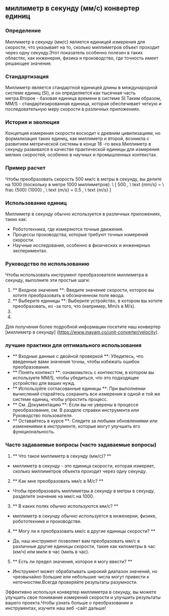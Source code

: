 ## миллиметр в секунду (мм/с) конвертер единиц

### Определение
Миллиметр в секунду (мм/с) является единицей измерения для скорости, что указывает на то, сколько миллиметров объект проходит через одну секунду.Этот показатель особенно полезен в таких областях, как инженерия, физика и производство, где точность имеет решающее значение.

### Стандартизация
Миллиметр является стандартной единицей длины в международной системе единиц (SI), и он определяется как тысячная часть метра.Второе - базовая единица времени в системе SI.Таким образом, MM/S - стандартизированная единица, которая обеспечивает четкую и последовательную меру скорости в различных приложениях.

### История и эволюция
Концепция измерения скорости восходит к древним цивилизациям, но формализация таких единиц, как миллиметр и второй, возникла с развитием метрической системы в конце 18 -го века.Миллиметр в секунду развивался в качестве практической единицы для измерения мелких скоростей, особенно в научных и промышленных контекстах.

### Пример расчет
Чтобы преобразовать скорость 500 мм/с в метры в секунду, вы делите на 1000 (поскольку в метре 1000 миллиметров):
\ [
500 \, \ text {mm/s} = \ frac {500} {1000} \, \ text {m/s} = 0.5 \, \ text {m/s}
\]

### Использование единиц
Миллиметр в секунду обычно используется в различных приложениях, таких как:
- Робототехника, где измеряются точные движения.
- Процессы производства, которые требуют точных измерений скорости.
- Научные исследования, особенно в физических и инженерных экспериментах.

### Руководство по использованию
Чтобы использовать инструмент преобразователя миллиметра в секунду, выполните эти простые шаги:
1. ** Входное значение **: Введите значение скорости, которое вы хотите преобразовать в обозначенном поле ввода.
2. ** Выберите единицы **: Выберите устройство, в котором вы хотите преобразовать, из -за того, что (например, Mm/s в M/s).
3.
4.

Для получения более подробной информации посетите наш конвертер [миллиметр в секунду] (https://www.inayam.co/unit-converter/velocity).

### лучшие практики для оптимального использования
- ** Входные данные с двойной проверкой **: Убедитесь, что введенные вами значения точны, чтобы избежать ошибок преобразования.
- ** Понять контекст **: ознакомьтесь с контекстом, в котором вы используете MM/S, чтобы убедиться, что это подходящее устройство для ваших нужд.
- ** Используйте согласованные единицы **: При выполнении вычислений старайтесь сохранить все измерения в одной и той же системе единиц, чтобы упростить процесс.
- ** См. Документацию **: Если вы не уверены в процессе преобразования, см. В разделе справки инструмента или Руководство пользователя.
- ** Оставайтесь в курсе **: Следите за любыми обновлениями или изменениями в инструменте, которые могут улучшить его функциональность.

### Часто задаваемые вопросы (часто задаваемые вопросы)

1. ** Что такое миллиметр в секунду (мм/с)? **
- миллиметр в секунду - это единица скорости, которая измеряет, сколько миллиметров объекта проходит через одну секунду.

2. ** Как мне преобразовать мм/с в М/с? **
- Чтобы преобразовать миллиметры в секунду в метры в секунду, разделите значение на мм/с на 1000.

3. ** В каких полях обычно используются мм/с? **
- миллиметр в секунду обычно используется в инженерии, физике, робототехнике и производстве.

4. ** Могу ли я преобразовать мм/с в другие единицы скорости? **
- Да, наш инструмент позволяет вам преобразовать мм/с в различные другие единицы скорости, такие как километры в час (км/ч) или мили в час (миль в час).

5. ** Есть ли предел значения, которое я могу ввести? **
- Инструмент может обрабатывать широкий диапазон значений, но чрезвычайно большие или небольшие числа могут привести к неточностям.Всегда проверяйте результаты разумности.

Эффективно используя конвертер миллиметра в секунду, вы можете улучшить свое понимание измерений скорости и улучшить результаты вашего проекта.Чтобы узнать больше о преобразовании и инструментах, изучите наш веб -сайт дальше!